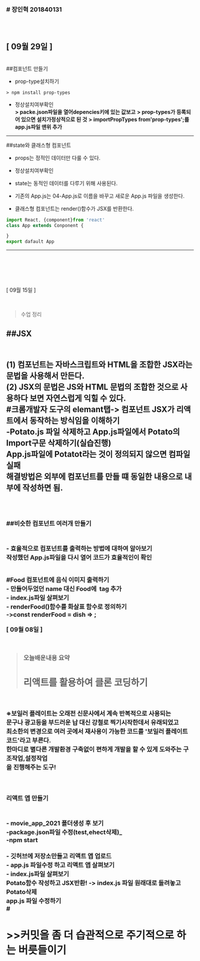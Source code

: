 <h3># 장인혁 201840131<h3>
<br>

## [ 09월 29일 ]
<br>
##컴포넌트 만들기

-  prop-type설치하기<br>
```
> npm install prop-types
```
-  정상설치여부확인<br>
**> packe.json파일을 열어depencies키에 있는 값보고**
**> prop-types가 등록되어 있으면 설치가정상적으로 된 것**
**> importPropTypes from'prop-types';를 app.js파일 맨위 추가**
------
##state와 클래스형 컴포넌트

-  props는 정적인 데이터만 다룰 수 있다.
-  정상설치여부확인
-  state는 동적인 데이터를 다루기 위해 사용된다.
-  기존의 App.js는 04-App.js로 이름을 바꾸고 새로운 App.js 파일을 생성한다.

- 클래스형 컴포넌트는 render()함수가 JSX를 반환한다.
```javascript
import React, {component}from 'react'
class App extends Conponent {

}
export dafault App
```

-----


<br>
<br>
<br>
<br>



[ 09월 15일 ]

<br>

>수업 정리
 
 <h2>##JSX<h2>

 
 <br>(1) 컴포넌트는 자바스크립트와 HTML을 조합한 JSX라는 문법을 사용해서 만든다.
 <br>(2) JSX의 문법은 JS와 HTML 문법의 조합한 것으로 사용하다 보면 자연스럽게 익힐 수 있다.
 <br>#크롬개발자 도구의 elemant탭-> 컴포넌트 JSX가 리액트에서 동작하는 방식임을 이해하기
<br> -Potato.js 파일 삭제하고 App.js파일에서 Potato의 Import구문 삭제하기(실습진행)
<br> App.js파일에 Potatot라는 것이 정의되지 않으면 컴파일 실패 
<br> 해결방법은 외부에 컴포넌트를 만들 떄 동일한 내용으로 내부에 작성하면 됨.

<br>
<h3>##비슷한 컴포넌트 여러개 만들기<h3>
<br>- 효율적으로 컴포넌트를 출력하는 방법에 대하여 알아보기
<br>작성했던 App.js파일을 다시 열어 코드가 효율적인이 확인
<br>

<br>#Food 컴포넌트에 음식 이미지 출력하기
<br>- 만들어두었던 name 대신 Food에 <img> tag 추가
<br>- index.js파일 살펴보기
<br>- renderFood()함수를 화살표 함수로 정의하기
<br> ->const  renderFood = dish => <Food name={dish.name} picture={dish.image} />;
<br>

[ 09월 08일 ]

<br>

>오늘배운내용 요약
 <br><h2>리액트를 활용하여 클론 코딩하기<h2>

 
 <br>※보일러 플레이트는 오래전 신문사에서 계속 반복적으로 사용되는 
 <br> 문구나 광고등을 부드러운 납 대신 강철로 찍기시작한데서 유래되었고 
 <br> 최소한의 변경으로 여러 곳에서 재사용이 가능한 코드를 '보일러 플레이트 코드'라고 부른다.
<br> 한마디로 별다른 개발환경 구축없이 편하게 개발을 할 수 있게 도와주는 구조작업,설정작업
<br> 을 진행해주는 도구!

<br>
<h3>리액트 앱 만들기<h3>
<br>- movie_app_2021 폴더생성 후 보기
<br>
-package.json파일 수정(test,ehect삭제)_<br>
-npm start<br>
<br>- 깃허브에 저장소만들고 리액트 앱 업로드
<br>- app.js 파일수정 하고 리액트 앱 살펴보기
<br>- index.js파일 살펴보기
<br>
Potato함수 작성하고 JSX반환! -> index.js 파일 원래대로 돌려놓고 Potato삭제
<br>app.js 파일 수정하기
<br>
# <h1>>>커밋을 좀 더 습관적으로 주기적으로 하는 버릇들이기<h1>
